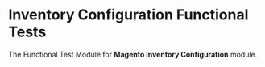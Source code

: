 # Inventory Configuration Functional Tests

The Functional Test Module for **Magento Inventory Configuration** module.
